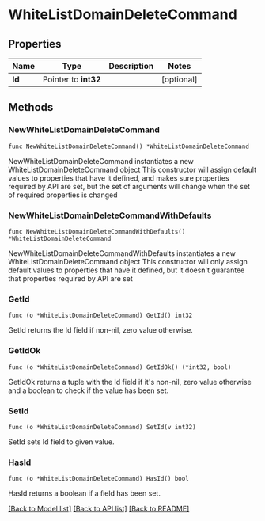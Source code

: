 # WhiteListDomainDeleteCommand

## Properties

Name | Type | Description | Notes
------------ | ------------- | ------------- | -------------
**Id** | Pointer to **int32** |  | [optional] 

## Methods

### NewWhiteListDomainDeleteCommand

`func NewWhiteListDomainDeleteCommand() *WhiteListDomainDeleteCommand`

NewWhiteListDomainDeleteCommand instantiates a new WhiteListDomainDeleteCommand object
This constructor will assign default values to properties that have it defined,
and makes sure properties required by API are set, but the set of arguments
will change when the set of required properties is changed

### NewWhiteListDomainDeleteCommandWithDefaults

`func NewWhiteListDomainDeleteCommandWithDefaults() *WhiteListDomainDeleteCommand`

NewWhiteListDomainDeleteCommandWithDefaults instantiates a new WhiteListDomainDeleteCommand object
This constructor will only assign default values to properties that have it defined,
but it doesn't guarantee that properties required by API are set

### GetId

`func (o *WhiteListDomainDeleteCommand) GetId() int32`

GetId returns the Id field if non-nil, zero value otherwise.

### GetIdOk

`func (o *WhiteListDomainDeleteCommand) GetIdOk() (*int32, bool)`

GetIdOk returns a tuple with the Id field if it's non-nil, zero value otherwise
and a boolean to check if the value has been set.

### SetId

`func (o *WhiteListDomainDeleteCommand) SetId(v int32)`

SetId sets Id field to given value.

### HasId

`func (o *WhiteListDomainDeleteCommand) HasId() bool`

HasId returns a boolean if a field has been set.


[[Back to Model list]](../README.md#documentation-for-models) [[Back to API list]](../README.md#documentation-for-api-endpoints) [[Back to README]](../README.md)


